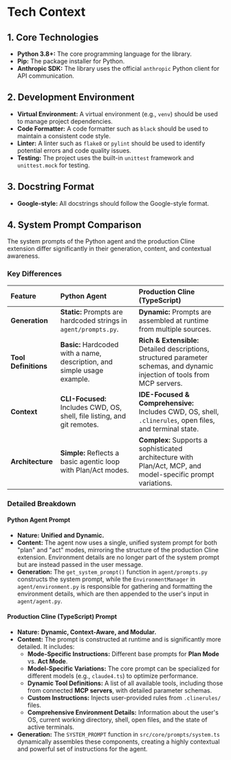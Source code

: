 # Tech Context

## 1. Core Technologies

*   **Python 3.8+:** The core programming language for the library.
*   **Pip:** The package installer for Python.
*   **Anthropic SDK:** The library uses the official `anthropic` Python client for API communication.

## 2. Development Environment

*   **Virtual Environment:** A virtual environment (e.g., `venv`) should be used to manage project dependencies.
*   **Code Formatter:** A code formatter such as `black` should be used to maintain a consistent code style.
*   **Linter:** A linter such as `flake8` or `pylint` should be used to identify potential errors and code quality issues.
*   **Testing:** The project uses the built-in `unittest` framework and `unittest.mock` for testing.

## 3. Docstring Format

*   **Google-style:** All docstrings should follow the Google-style format.

## 4. System Prompt Comparison

The system prompts of the Python agent and the production Cline extension differ significantly in their generation, content, and contextual awareness.

### Key Differences

| Feature | Python Agent | Production Cline (TypeScript) |
| :--- | :--- | :--- |
| **Generation** | **Static:** Prompts are hardcoded strings in `agent/prompts.py`. | **Dynamic:** Prompts are assembled at runtime from multiple sources. |
| **Tool Definitions** | **Basic:** Hardcoded with a name, description, and simple usage example. | **Rich & Extensible:** Detailed descriptions, structured parameter schemas, and dynamic injection of tools from MCP servers. |
| **Context** | **CLI-Focused:** Includes CWD, OS, shell, file listing, and git remotes. | **IDE-Focused & Comprehensive:** Includes CWD, OS, shell, `.clinerules`, open files, and terminal state. |
| **Architecture** | **Simple:** Reflects a basic agentic loop with Plan/Act modes. | **Complex:** Supports a sophisticated architecture with Plan/Act, MCP, and model-specific prompt variations. |

### Detailed Breakdown

#### Python Agent Prompt

*   **Nature:** **Unified and Dynamic.**
*   **Content:** The agent now uses a single, unified system prompt for both "plan" and "act" modes, mirroring the structure of the production Cline extension. Environment details are no longer part of the system prompt but are instead passed in the user message.
*   **Generation:** The `get_system_prompt()` function in `agent/prompts.py` constructs the system prompt, while the `EnvironmentManager` in `agent/environment.py` is responsible for gathering and formatting the environment details, which are then appended to the user's input in `agent/agent.py`.

#### Production Cline (TypeScript) Prompt

*   **Nature:** **Dynamic, Context-Aware, and Modular.**
*   **Content:** The prompt is constructed at runtime and is significantly more detailed. It includes:
    *   **Mode-Specific Instructions:** Different base prompts for **Plan Mode** vs. **Act Mode**.
    *   **Model-Specific Variations:** The core prompt can be specialized for different models (e.g., `claude4.ts`) to optimize performance.
    *   **Dynamic Tool Definitions:** A list of all available tools, including those from connected **MCP servers**, with detailed parameter schemas.
    *   **Custom Instructions:** Injects user-provided rules from `.clinerules/` files.
    *   **Comprehensive Environment Details:** Information about the user's OS, current working directory, shell, open files, and the state of active terminals.
*   **Generation:** The `SYSTEM_PROMPT` function in `src/core/prompts/system.ts` dynamically assembles these components, creating a highly contextual and powerful set of instructions for the agent.
